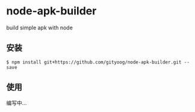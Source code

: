# node-apk-builder

build simple apk with node

## 安装

```
$ npm install git+https://github.com/gityoog/node-apk-builder.git --save
```

## 使用

编写中...

